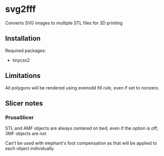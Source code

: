 # svg2fff
Converts SVG images to multiple STL files for 3D printing

## Installation

Required packages:
  * tinycss2


## Limitations

All polygons will be rendered using evenodd fill rule, even if set
to nonzero.

## Slicer notes

### PrusaSlicer

STL and AMF objects are always centered on bed, even if the
option is off; 3MF objects are not

Can't be used with elephant's foot compensation as that will
be applied to each object individually.
 
